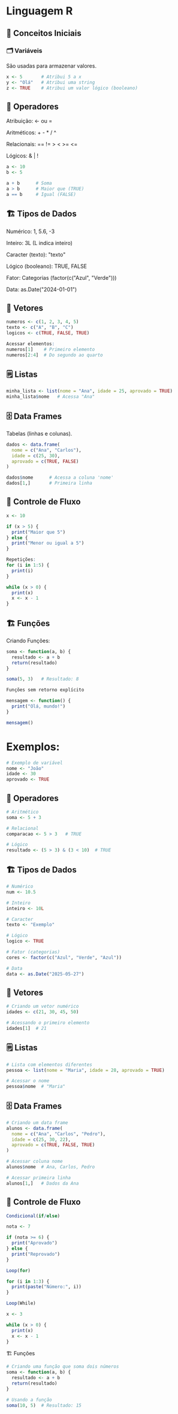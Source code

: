 # Linguagem R

## 🔧 Conceitos Iniciais

### 🗂️ Variáveis
São usadas para armazenar valores.

```r
x <- 5       # Atribui 5 a x
y <- "Olá"   # Atribui uma string
z <- TRUE    # Atribui um valor lógico (booleano)
```
## 🔗 Operadores
Atribuição: <- ou =

Aritméticos: + - * / ^

Relacionais: == != > < >= <=

Lógicos: & | !
```r
a <- 10
b <- 5

a + b      # Soma
a > b      # Maior que (TRUE)
a == b     # Igual (FALSE)
```
## 🏗️ Tipos de Dados
Numérico: 1, 5.6, -3

Inteiro: 3L (L indica inteiro)

Caracter (texto): "texto"

Lógico (booleano): TRUE, FALSE

Fator: Categorias (factor(c("Azul", "Verde")))

Data: as.Date("2024-01-01")

## 🔢 Vetores
```r
numeros <- c(1, 2, 3, 4, 5)
texto <- c("A", "B", "C")
logicos <- c(TRUE, FALSE, TRUE)

Acessar elementos:
numeros[1]    # Primeiro elemento
numeros[2:4]  # Do segundo ao quarto
```
## 🗒️ Listas
```r
minha_lista <- list(nome = "Ana", idade = 25, aprovado = TRUE)
minha_lista$nome   # Acessa "Ana"
```
## 🗄️ Data Frames
Tabelas (linhas e colunas).
```r
dados <- data.frame(
  nome = c("Ana", "Carlos"),
  idade = c(25, 30),
  aprovado = c(TRUE, FALSE)
)

dados$nome      # Acessa a coluna 'nome'
dados[1,]       # Primeira linha
```
## 🔁 Controle de Fluxo

```r
x <- 10

if (x > 5) {
  print("Maior que 5")
} else {
  print("Menor ou igual a 5")
}

Repetições:
for (i in 1:5) {
  print(i)
}

while (x > 0) {
  print(x)
  x <- x - 1
}
```

## 🏗️ Funções
Criando Funções:
```r
soma <- function(a, b) {
  resultado <- a + b
  return(resultado)
}

soma(5, 3)   # Resultado: 8

Funções sem retorno explícito

mensagem <- function() {
  print("Olá, mundo!")
}

mensagem()
```

# Exemplos:

```r
# Exemplo de variável
nome <- "João"
idade <- 30
aprovado <- TRUE
```
## 🔗 Operadores
```r
# Aritmético
soma <- 5 + 3

# Relacional
comparacao <- 5 > 3   # TRUE

# Lógico
resultado <- (5 > 3) & (3 < 10)  # TRUE
```
## 🏗️ Tipos de Dados
```r
# Numérico
num <- 10.5

# Inteiro
inteiro <- 10L

# Caracter
texto <- "Exemplo"

# Lógico
logico <- TRUE

# Fator (categorias)
cores <- factor(c("Azul", "Verde", "Azul"))

# Data
data <- as.Date("2025-05-27")
```
## 🔢 Vetores
```r
# Criando um vetor numérico
idades <- c(21, 30, 45, 50)

# Acessando o primeiro elemento
idades[1]  # 21
```
## 🗒️ Listas
```r
# Lista com elementos diferentes
pessoa <- list(nome = "Maria", idade = 28, aprovado = TRUE)

# Acessar o nome
pessoa$nome  # "Maria"
```
## 🗄️ Data Frames
```r
# Criando um data frame
alunos <- data.frame(
  nome = c("Ana", "Carlos", "Pedro"),
  idade = c(25, 30, 22),
  aprovado = c(TRUE, FALSE, TRUE)
)

# Acessar coluna nome
alunos$nome  # Ana, Carlos, Pedro

# Acessar primeira linha
alunos[1,]   # Dados da Ana
```
## 🔁 Controle de Fluxo
```r
Condicional(if/else)

nota <- 7

if (nota >= 6) {
  print("Aprovado")
} else {
  print("Reprovado")
}

Loop(for)

for (i in 1:3) {
  print(paste("Número:", i))
}

Loop(While)

x <- 3

while (x > 0) {
  print(x)
  x <- x - 1
}
```

🏗️ Funções
```r
# Criando uma função que soma dois números
soma <- function(a, b) {
  resultado <- a + b
  return(resultado)
}

# Usando a função
soma(10, 5)  # Resultado: 15
```


